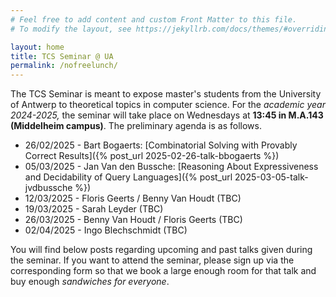 ```yaml
---
# Feel free to add content and custom Front Matter to this file.
# To modify the layout, see https://jekyllrb.com/docs/themes/#overriding-theme-defaults

layout: home
title: TCS Seminar @ UA
permalink: /nofreelunch/
---
```


The TCS Seminar is meant to expose master's students from the University of
Antwerp to theoretical topics in computer science. For the *academic year
2024-2025,* the seminar will take place on Wednesdays at **13:45 in
M.A.143 (Middelheim campus)**.  The preliminary agenda is as follows.
* 26/02/2025 - Bart Bogaerts: [Combinatorial Solving with Provably Correct Results]({% post_url 2025-02-26-talk-bbogaerts %})
* 05/03/2025 - Jan Van den Bussche: [Reasoning About Expressiveness and
  Decidability of Query Languages]({% post_url 2025-03-05-talk-jvdbussche %})
* 12/03/2025 - Floris Geerts / Benny Van Houdt (TBC)
* 19/03/2025 - Sarah Leyder (TBC)
* 26/03/2025 - Benny Van Houdt / Floris Geerts (TBC)
* 02/04/2025 - Ingo Blechschmidt (TBC)

You will find below posts regarding upcoming and past talks given during the
seminar. If you want to attend the seminar, please sign up via the
corresponding form so that we book a large enough room for that talk and buy
enough *sandwiches for everyone*.
